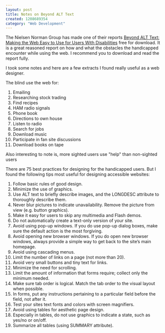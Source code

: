```yaml
--- 
layout: post
title: Notes on Beyond ALT Text
created: 1208689354
category: "Web Development"
---
```

<p>The Nielsen Norman Group has made one of their reports <a href="http://www.nngroup.com/reports/accessibility/">Beyond ALT Text: Making the Web Easy to Use for Users With Disabilities</a> free for download. It is a great reasoned report on how and what the obstacles the handicapped encounter while using the web. I recommend you to download and read the report fully.</p> 
<p> I took some notes and here are a few extracts I found really useful as a web designer.</p>
<p>The blind use the web for:
</p><ol>
	<li>Emailing</li>
	<li>Researching stock trading</li>
	<li>Find recipes</li>
	<li>HAM radio signals</li>
	<li>Phone book</li>
	<li>Directions to own house</li>
	<li>Listen to radio</li>
	<li>Search for jobs</li>
	<li>Download music</li>
	<li>Participate in fan site discussions</li>
	<li>Download books on tape</li>
</ol>
<p>Also interesting to note is, more sighted users use "help" than non-sighted users</p>

<p>There are 75 best practices for designing for the handicapped users. But I found the following tips most useful for designing accessible websites:
</p><ol>
<li>Follow basic rules of good design.</li>
<li>Minimize the use of graphics.</li>
<li>Use ALT text to briefly describe images, and the LONGDESC attribute to thoroughly describe them. </li>
<li>Never blur pictures to indicate unavailability. Remove the picture from view (e.g. button graphics).</li>
<li>Make it easy for users to skip any multimedia and Flash demos.</li>
<li>Do not automatically create a text-only version of your site.</li>
<li>Avoid using pop-up windows. If you do use pop-up dialog boxes, make sure the default action is the most forgiving. </li>
<li>Avoid opening new browser windows. If you do open new browser windows, always provide a simple way to get back to the site’s main homepage. </li>
<li>Avoid using cascading menus.</li>
<li>Limit the number of links on a page (not more than 20).</li>
<li>Avoid very small buttons and tiny text for links. </li>
<li>Minimize the need for scrolling. </li>
<li>Limit the amount of information that forms require; collect only the minimum needed. </li>
<li>Make sure tab order is logical. Match the tab order to the visual layout when possible. </li>
<li>In forms, put any instructions pertaining to a particular field before the field, not after it. </li>
<li>Test your sites text fonts and colors with screen magnifiers.</li>
<li>Avoid using tables for aesthetic page design. </li>
<li>Especially in tables, do not use graphics to indicate a state, such as yes/no or on/off.</li>
<li>Summarize all tables (using SUMMARY attribute). </li>
</ol>
